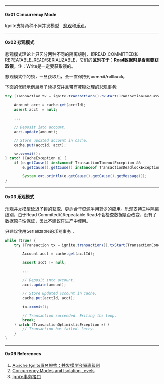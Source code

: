 

----

#### 0x01 Concurrency Mode

Ignite支持两种不同并发模型：[悲观](https://apacheignite.readme.io/docs/transactions#pessimistic-transactions)和[乐观](https://apacheignite.readme.io/docs/transactions#optimistic-transactions)。



------

#### 0x02 悲观模式

悲观模式理论上只区分两种不同的隔离级别，即READ_COMMITTED和REPEATABLE_READ/SERIALIZABLE，它们的**区别在于：Read数据时是否需要获取锁**。注：Write是一定要获取锁的。

悲观模式中的锁，一旦获取后，会一直保持到commit/rollback。



下面的代码示例展示了读提交并且带有[死锁处理](https://apacheignite.readme.io/docs/transactions#deadlock-detection)的悲观事务:

```java
try (Transaction tx = ignite.transactions().txStart(TransactionConcurrency.PESSIMISTIC, TransactionIsolation.READ_COMMITTED, TX_TIMEOUT, 0)) {

    Account acct = cache.get(acctId);
    assert acct != null;

    ...

    // Deposit into account.
    acct.update(amount);

    // Store updated account in cache.
    cache.put(acctId, acct);

    tx.commit();
} catch (CacheException e) {
    if (e.getCause() instanceof TransactionTimeoutException &&
        e.getCause().getCause() instanceof TransactionDeadlockException)

        System.out.println(e.getCause().getCause().getMessage());
}
```



----

#### 0x03 乐观模式

乐观并发模型延迟了锁的获取，更适合于资源争用较少的应用。乐观支持三种隔离级别，由于Read Commited和Repeatable Read不会检查数据是否改变，没有了数据原子性保证，因此不建议在生产中使用。

只建议使用Serializable的乐观事务：

```java
while (true) {
    try (Transaction tx = ignite.transactions().txStart(TransactionConcurrency.OPTIMISTIC, TransactionIsolation.SERIALIZABLE)) {

        Account acct = cache.get(acctId);

        assert acct != null;

        ...

        // Deposit into account.
        acct.update(amount);

        // Store updated account in cache.
        cache.put(acctId, acct);

        tx.commit();

        // Transaction succeeded. Exiting the loop.
        break;
    } catch (TransactionOptimisticException e) {
        // Transaction has failed. Retry.
    }
}
```



------

#### 0x09 References

1. [Apache Ignite事务架构：并发模型和隔离级别](https://my.oschina.net/liyuj/blog/1627248)
2. [Concurrency Modes and Isolation Levels](https://apacheignite.readme.io/docs/concurrency-modes-and-isolation-levels)
3. [Ignite事务接口](https://ignite.apache.org/releases/latest/javadoc/org/apache/ignite/transactions/Transaction.html)